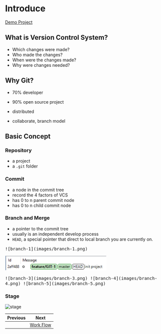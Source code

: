 # Introduce

[Demo Project](https://git-brion-us.asml.com:8443/users/dxu/repos/git-demo/browse)

## What is Version Control System?

- Which changes were made?
- Who made the changes?
- When were the changes made?
- Why were changes needed?

## Why Git?

- 70% developer
- 90% open source project

- distributed
- collaborate, branch model

## Basic Concept

### Repository

- a project
- a `.git` folder

### Commit

- a node in the commit tree
- record the 4 factors of VCS
- has 0 to n parent commit node
- has 0 to n child commit node

### Branch and Merge

- a pointer to the commit tree
- usually is an independent develop process
- `HEAD`, a special pointer that direct to local branch you are currently on.

<kbd>
![branch-1](images/branch-1.png)
</kbd>

<kbd><img src="images/branch-2.png"></kbd>

<kbd>
![branch-3](images/branch-3.png)
</kbd>

<kbd>
![branch-4](images/branch-4.png)
</kbd>

<kbd>
![branch-5](images/branch-5.png)
</kbd>


### Stage

![stage](https://git-scm.com/book/en/v2/images/areas.png)


| Previous | Next |
| --- | --- |
|   | [Work Flow](2-workflow.md) |